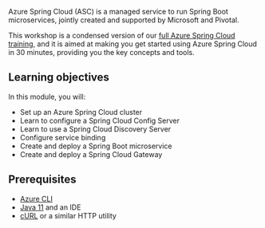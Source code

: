 Azure Spring Cloud (ASC) is a managed service to run Spring Boot microservices, jointly created and supported by Microsoft and Pivotal.

This workshop is a condensed version of our [full Azure Spring Cloud training](https://github.com/microsoft/azure-spring-cloud-training), and it is aimed at making you get started using Azure Spring Cloud in 30 minutes, providing you the key concepts and tools.

## Learning objectives

In this module, you will:

- Set up an Azure Spring Cloud cluster
- Learn to configure a Spring Cloud Config Server
- Learn to use a Spring Cloud Discovery Server
- Configure service binding
- Create and deploy a Spring Boot microservice
- Create and deploy a Spring Cloud Gateway

## Prerequisites

- [Azure CLI](/cli/azure/install-azure-cli?WT.mc_id=azurespringcloud-mslearn-judubois)
- [Java 11](https://www.microsoft.com/openjdk) and an IDE
- [cURL](https://curl.haxx.se/) or a similar HTTP utility
